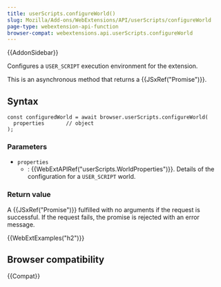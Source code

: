 ```yaml
---
title: userScripts.configureWorld()
slug: Mozilla/Add-ons/WebExtensions/API/userScripts/configureWorld
page-type: webextension-api-function
browser-compat: webextensions.api.userScripts.configureWorld
---
```


{{AddonSidebar}}

Configures a `USER_SCRIPT` execution environment for the extension.

This is an asynchronous method that returns a {{JSxRef("Promise")}}.

## Syntax

```js-nolint
const configuredWorld = await browser.userScripts.configureWorld(
  properties       // object
);
```

### Parameters

- `properties`
  - : {{WebExtAPIRef("userScripts.WorldProperties")}}. Details of the configuration for a `USER_SCRIPT` world.

### Return value

A {{JSxRef("Promise")}} fulfilled with no arguments if the request is successful. If the request fails, the promise is rejected with an error message.

{{WebExtExamples("h2")}}

## Browser compatibility

{{Compat}}
